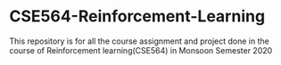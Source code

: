 # CSE564-Reinforcement-Learning
This repository is for all the course assignment and project done in the course of Reinforcement learning(CSE564) in Monsoon Semester 2020
